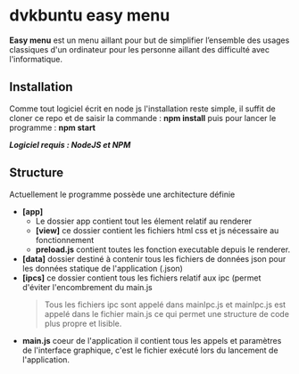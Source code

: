 # dvkbuntu easy menu

**Easy menu** est un menu aillant pour but de simplifier l’ensemble des usages classiques d'un ordinateur pour les personne aillant des difficulté avec l'informatique.


## Installation

Comme tout logiciel écrit en node js l'installation reste simple, il suffit de cloner ce repo et de saisir la commande :
**npm install**
puis pour lancer le programme :
**npm start**

***Logiciel requis : NodeJS et NPM***

## Structure

Actuellement le programme possède une architecture définie

- **[app]**
	- Le dossier app contient tout les élement relatif au renderer
	- **[view]** ce dossier contient les fichiers html css et js nécessaire au fonctionnement
	- **preload.js** contient toutes les fonction executable depuis le renderer.
- **[data]** dossier destiné à contenir tous les fichiers de données json pour les données statique de l'application (.json)
- **[ipcs]** ce dossier contient tous les fichiers relatif aux ipc (permet d'éviter l'encombrement du main.js
	>Tous les fichiers ipc sont appelé dans mainIpc.js et mainIpc.js est appelé dans le fichier main.js ce qui permet une structure de code plus propre et lisible.
- **main.js** coeur de l'application il contient tous les appels et paramètres de l'interface graphique, c'est le fichier exécuté lors du lancement de l'application.